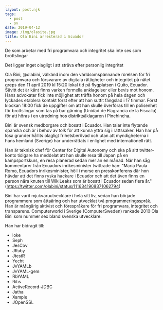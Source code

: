 ```yaml
---
layout: post.njk
tags:
  - post
  - sv
date: 2019-04-12
image: /img/olasite.jpg
title: Ola Bini arresterad i Ecuador
---
```


De som arbetar med fri programvara och integritet ska inte ses som
brottslingar

Det ligger inget olagligt i att sträva efter personlig integritet

Ola Bini, @olabini, välkänd inom den världsomspännande rörelsen för
fri programvara och försvarare av digitala rättigheter och integritet
på nätet greps den 11 april 2019 kl 15:20 lokal tid på flygplatsen i
Quito, Ecuador. Såvitt det är känt finns varken formella anklagelser
eller bevis mot honom. Hans advokater fick inte möjlighet att träffa
honom på hela dagen och lyckades etablera kontakt först efter att han
suttit fängslad i 17 timmar. Först klockan 18:00 fick de uppgifter om
att han skulle överföras till en polisenhet för brottslingar som tas
på bar gärning (Unidad de Flagrancia de la Fiscalia) för att höras i
en utredning hos distriktsåklagaren i Pinchincha.

Bini är svensk medborgare och bosatt i Ecuador. Han talar inte
flytande spanska och är i behov av tolk för att kunna yttra sig i
rättssaker. Han har på lösa grunder hållits olagligt frihetsberövad
och utan att myndigheterna i hans hemland (Sverige) har underrättats i
enlighet med internationell rätt.

Han är teknisk chef för Center for Digital Autonomy och ska på sitt
twitter-konto tidigare ha meddelat att han skulle resa till Japan på
en kampsportskurs, en resa planerad sedan mer än en månad. När han såg
kommentarer från Ecuadors inrikesminister twittrade han: "María Paula
Romo, Ecuadors inrikesminister, höll i morse en presskonferens där hon
hävdar att det finns ryska hackare i Ecuador och att det även finns en
person nära knuten till WikiLeaks som är bosatt i Ecuador sedan flera
år." (https://twitter.com/olabini/status/1116341908371062794)

Bini har varit mjukvaruutvecklare i hela sitt liv, sedan han började
programmera som åttaåring och har utvecklat två
programmeringsspråk. Han är mångårig aktivist och förespråkare för fri
programvara, integritet och transparens. Computerworld i Sverige
(ComputerSweden) rankade 2010 Ola Bini som nummer sex bland svenska
utvecklare.

Han har bidragit till:

 - loke
 - Seph
 - JesCov
 - JRuby
 - JtestR
 - Yecht
 - JvYAMLb
 - JvYAML-gem
 - RbYAML
 - Ribs
 - ActiveRecord-JDBC
 - Jatha
 - Xample
 - JOpenSSL

